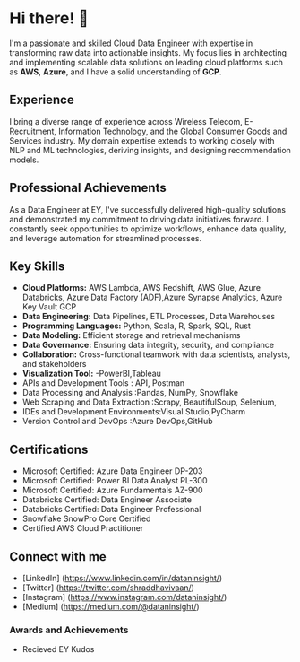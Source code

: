 # Hi there! 👋

I'm a passionate and skilled Cloud Data Engineer with expertise in transforming raw data into actionable insights. My focus lies in architecting and implementing scalable data solutions on leading cloud platforms such as **AWS**, **Azure**, and I have a solid understanding of **GCP**.

## Experience
I bring a diverse range of experience across Wireless Telecom, E-Recruitment, Information Technology, and the Global Consumer Goods and Services industry. My domain expertise extends to working closely with NLP and ML technologies, deriving insights, and designing recommendation models.

## Professional Achievements
As a Data Engineer at EY, I've successfully delivered high-quality solutions and demonstrated my commitment to driving data initiatives forward. 
I constantly seek opportunities to optimize workflows, enhance data quality, and leverage automation for streamlined processes.

## Key Skills
- **Cloud Platforms:** AWS Lambda, AWS Redshift, AWS Glue, Azure Databricks, Azure Data Factory (ADF),Azure Synapse Analytics, Azure Key Vault GCP
- **Data Engineering:** Data Pipelines, ETL Processes, Data Warehouses
- **Programming Languages:** Python, Scala, R, Spark, SQL, Rust
- **Data Modeling:** Efficient storage and retrieval mechanisms
- **Data Governance:** Ensuring data integrity, security, and compliance
- **Collaboration:** Cross-functional teamwork with data scientists, analysts, and stakeholders
- **Visualization Tool:** -PowerBI,Tableau
- APIs and Development Tools  : API, Postman
- Data Processing and Analysis :Pandas, NumPy, Snowflake
- Web Scraping and Data Extraction :Scrapy, BeautifulSoup, Selenium,
- IDEs and Development Environments:Visual Studio,PyCharm
- Version Control and DevOps  :Azure DevOps,GitHub

## Certifications
- Microsoft Certified: Azure Data Engineer DP-203
- Microsoft Certified: Power BI Data Analyst PL-300
- Microsoft Certified: Azure Fundamentals AZ-900
- Databricks Certified: Data Engineer Associate
- Databricks Certified: Data Engineer Professional
- Snowflake SnowPro Core Certified
- Certified AWS Cloud Practitioner

## Connect with me
- [LinkedIn] (https://www.linkedin.com/in/dataninsight/)
- [Twitter] (https://twitter.com/shraddhavivaan/)
- [Instagram] (https://www.instagram.com/dataninsight/)
- [Medium] (https://medium.com/@dataninsight/)

### Awards and Achievements
- Recieved EY Kudos 
